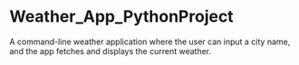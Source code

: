 # Weather_App_PythonProject
A command-line weather application where the user can input a city name, and the app fetches and displays the current weather.
